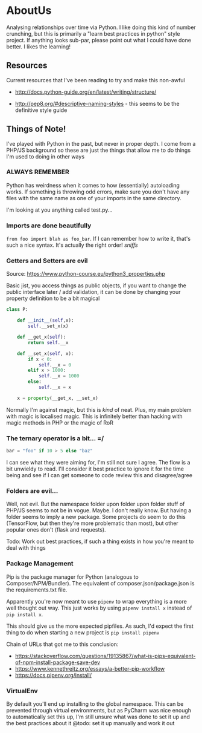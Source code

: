 # AboutUs

Analysing relationships over time via Python. I like doing this kind of number crunching, but this is primarily a
"learn best practices in python" style project. If anything looks sub-par, please point out what I could have done better. I likes the learning!

## Resources

Current resources that I've been reading to try and make this non-awful
- http://docs.python-guide.org/en/latest/writing/structure/


- http://pep8.org/#descriptive-naming-styles - this seems to be the definitive style guide

## Things of Note!

I've played with Python in the past, but never in proper depth. I come from a PHP/JS background so these are just the things that allow me to do things I'm used to doing in other ways

### ALWAYS REMEMBER
Python has weirdness when it comes to how (essentially) autoloading works. If something is throwing odd errors, make sure you don't have any files with the same name as one of your imports in the same directory.

I'm looking at you anything called test.py...

### Imports are done beautifully

`from foo import blah as foo_bar`. If I can remember how to write it, that's such a nice syntax. It's actually the right order! *sniffs*

### Getters and Setters are evil

Source: https://www.python-course.eu/python3_properties.php

Basic jist, you access things as public objects, if you want to change the public interface later / add validation, it can be done
by changing your property definition to be a bit magical

```python
class P:

    def __init__(self,x):
        self.__set_x(x)

    def __get_x(self):
        return self.__x

    def __set_x(self, x):
        if x < 0:
            self.__x = 0
        elif x > 1000:
            self.__x = 1000
        else:
            self.__x = x

    x = property(__get_x, __set_x)
```

Normally I'm against magic, but this is *kind* of neat. Plus, my main problem with magic is localised magic. This is infinitely better
than hacking with magic methods in PHP or the magic of RoR

### The ternary operator is a bit... =/

```python
bar = "foo" if 10 > 5 else "baz"
```

I can see what they were aiming for, I'm still not sure I agree. The flow is a bit unwieldy to read. I'll consider it
best practice to ignore it for the time being and see if I can get someone to code review this and disagree/agree

### Folders are evil...

Well, not evil. But the namespace folder upon folder upon folder stuff of PHP/JS seems to not be in vogue.
Maybe. I don't really know. But having a folder seems to imply a new package. Some projects do seem to do this (TensorFlow, but then they're more problematic than most), but other popular ones don't
(flask and requests).

Todo: Work out best practices, if such a thing exists in how you're meant to deal with things

### Package Management
Pip is the package manager for Python (analogous to Composer/NPM/Bundler). The equivalent of composer.json/package.json is the requirements.txt file.

Apparently you're now meant to use `pipenv` to wrap everything is a more well thought out way. This just works by using `pipenv install x` instead of `pip install x`.

This should give us the more expected pipfiles. As such, I'd expect the first thing to do when starting a new project is `pip install pipenv`

Chain of URLs that got me to this conclusion:
- https://stackoverflow.com/questions/19135867/what-is-pips-equivalent-of-npm-install-package-save-dev
- https://www.kennethreitz.org/essays/a-better-pip-workflow
- https://docs.pipenv.org/install/

### VirtualEnv
By default you'll end up installing to the global namespace. This can be prevented through virtual environments, but as
PyCharm was nice enough to automatically set this up, I'm still unsure what was done to set it up and the best practices about it
@todo: set it up manually and work it out